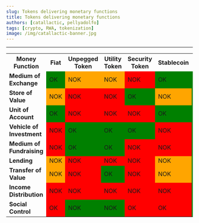 ```yaml
---
slug: Tokens delivering monetary functions
title: Tokens delivering monetary functions
authors: [catallactic, pellyadolfo]
tags: [crypto, RWA, tokenization]
image: /img/catallactic-banner.jpg
---
```

---

<div style={{textAlign: 'center'}}>
	<table>
		<tr>
			<th>Money Function</th>
			<th>Fiat</th>
			<th>Unpegged Token</th>
			<th>Utility Token</th>
			<th>Security Token</th>
			<th>Stablecoin</th>
			<th>CryptoCommodity (Project)</th>
			<th>NFT</th>
		</tr>
		<tr>
			<td><b>Medium of Exchange</b></td>
			<td bgcolor="green">OK</td>
			<td bgcolor="orange">NOK</td>
			<td bgcolor="orange">NOK</td>
			<td bgcolor="red">NOK</td>
			<td bgcolor="green">OK</td>
			<td bgcolor="green">OK</td>
			<td bgcolor="red">NOK</td>
		</tr>
		<tr>
			<td><b>Store of Value</b></td>
			<td bgcolor="orange">NOK</td>
			<td bgcolor="red">NOK</td>
			<td bgcolor="red">NOK</td>
			<td bgcolor="green">OK</td>
			<td bgcolor="orange">NOK</td>
			<td bgcolor="green">OK</td>
			<td bgcolor="green">OK</td>
		</tr>
		<tr>
			<td><b>Unit of Account</b></td>
			<td bgcolor="green">OK</td>
			<td bgcolor="red">NOK</td>
			<td bgcolor="red">NOK</td>
			<td bgcolor="red">NOK</td>
			<td bgcolor="green">OK</td>
			<td bgcolor="green">OK</td>
			<td bgcolor="red">NOK</td>
		</tr>
		<tr>
			<td><b>Vehicle of Investment</b></td>
			<td bgcolor="red">NOK</td>
			<td bgcolor="green">OK</td>
			<td bgcolor="green">OK</td>
			<td bgcolor="green">OK</td>
			<td bgcolor="red">NOK</td>
			<td bgcolor="green">OK</td>
			<td bgcolor="green">OK</td>
		</tr>
		<tr>
			<td><b>Medium of Fundraising</b></td>
			<td bgcolor="red">NOK</td>
			<td bgcolor="green">OK</td>
			<td bgcolor="green">OK</td>
			<td bgcolor="red">NOK</td>
			<td bgcolor="red">NOK</td>
			<td bgcolor="green">OK</td>
			<td bgcolor="red">NOK</td>
		</tr>
		<tr>
			<td><b>Lending</b></td>
			<td bgcolor="orange">NOK</td>
			<td bgcolor="red">NOK</td>
			<td bgcolor="red">NOK</td>
			<td bgcolor="red">NOK</td>
			<td bgcolor="orange">NOK</td>
			<td bgcolor="green">OK</td>
			<td bgcolor="green">OK</td>
		</tr>
		<tr>
			<td><b>Transfer of Value</b></td>
			<td bgcolor="orange">NOK</td>
			<td bgcolor="red">NOK</td>
			<td bgcolor="green">OK</td>
			<td bgcolor="red">NOK</td>
			<td bgcolor="orange">NOK</td>
			<td bgcolor="green">OK</td>
			<td bgcolor="red">NOK</td>
		</tr>
		<tr>
			<td><b>Income Distribution</b></td>
			<td bgcolor="red">NOK</td>
			<td bgcolor="red">NOK</td>
			<td bgcolor="red">NOK</td>
			<td bgcolor="red">NOK</td>
			<td bgcolor="red">NOK</td>
			<td bgcolor="green">OK</td>
			<td bgcolor="red">NOK</td>
		</tr>
		<tr>
			<td><b>Social Control</b></td>
			<td bgcolor="red">OK</td>
			<td bgcolor="green">NOK</td>
			<td bgcolor="green">NOK</td>
			<td bgcolor="red">OK</td>
			<td bgcolor="red">OK</td>
			<td bgcolor="green">NOK</td>
			<td bgcolor="red">OK</td>
		</tr>
	</table>
</div>
<br/>